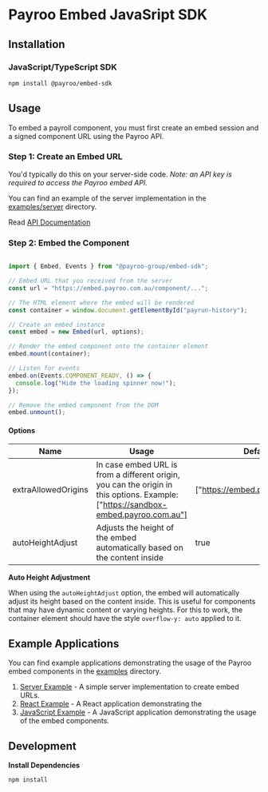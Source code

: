 # Payroo Embed JavaSript SDK

## Installation

### JavaScript/TypeScript SDK

```bash
npm install @payroo/embed-sdk
```

## Usage

To embed a payroll component, you must first create an embed session and a signed component URL using the Payroo API.

### Step 1: Create an Embed URL

You'd typically do this on your server-side code.
_Note: an API key is required to access the Payroo embed API._

You can find an example of the server implementation in the [examples/server](./examples/server) directory.

Read [API Documentation](https://docs.payroo.com.au/payroo-api#tag/embeds)

### Step 2: Embed the Component

```ts

import { Embed, Events } from "@payroo-group/embed-sdk";

// Embed URL that you received from the server
const url = "https://embed.payroo.com.au/component/...";

// The HTML element where the embed will be rendered
const container = window.document.getElementById("payrun-history");

// Create an embed instance
const embed = new Embed(url, options);

// Render the embed component onto the container element
embed.mount(container);

// Listen for events
embed.on(Events.COMPONENT_READY, () => {
  console.log("Hide the loading spinner now!");
});

// Remove the embed component from the DOM
embed.unmount();
```

#### Options 

| Name | Usage | Default |
| --------------- | --------------- | --------------- |
| extraAllowedOrigins | In case embed URL is from a different origin, you can the origin in this options. Example: ["https://sandbox-embed.payroo.com.au"]| ["https://embed.payroo.com.au"] |
| autoHeightAdjust | Adjusts the height of the embed automatically based on the content inside | true |


**Auto Height Adjustment**

When using the `autoHeightAdjust` option, the embed will automatically adjust its height based on the content inside.
This is useful for components that may have dynamic content or varying heights.
For this to work, the container element should have the style `overflow-y: auto` applied to it.


## Example Applications

You can find example applications demonstrating the usage of the Payroo embed components in the [examples](./examples) directory.

1. [Server Example](./examples/server/README.md) - A simple server implementation to create embed URLs.
2. [React Example](./examples/react-app/README.md) - A React application demonstrating the
3. [JavaScript Example](./examples/vanilla-app/README.md) - A JavaScript application demonstrating the usage of the embed components.


## Development

**Install Dependencies**

```bash
npm install
```


